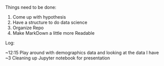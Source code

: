 Things need to be done:
  1. Come up with hypothesis
  2. Have a structure to do data science
  3. Organize Repo
  4. Make MarkDown a little more Readable

Log:

~12:15 Play around with demographics data and looking at the data I have
~3 Cleaning up Jupyter notebook for presentation
